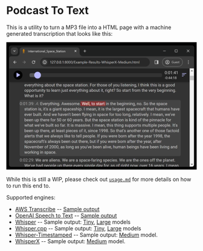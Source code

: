 # Podcast To Text

This is a utility to turn a MP3 file into a HTML page with a machine generated transcription that looks like this:

![Preview](examples/preview.png)

While this is still a WIP, please check out [`usage.md`](usage.md) for more details on how to run this end to.

Supported engines:

* [AWS Transcribe](https://aws.amazon.com/transcribe/) -- [Sample output](https://seligman.github.io/podcast_to_text/Example-Results-AWS-Transcribe.html)
* [OpenAI Speech to Text](https://platform.openai.com/docs/guides/speech-to-text) -- [Sample output](https://seligman.github.io/podcast_to_text/Example-Results-OpenAI.html)
* [Whisper](https://github.com/openai/whisper) -- Sample output: [Tiny](https://seligman.github.io/podcast_to_text/Example-Results-Whisper-Tiny.html), [Large](https://seligman.github.io/podcast_to_text/Example-Results-Whisper-Large.html) models
* [Whisper.cpp](https://github.com/ggerganov/whisper.cpp) -- Sample output: [Tiny](https://seligman.github.io/podcast_to_text/Example-Results-Whisper_CPP-Tiny.html), [Large](https://seligman.github.io/podcast_to_text/Example-Results-Whisper_CPP-Large.html) models
* [Whisper-Timestamped](https://github.com/linto-ai/whisper-timestamped) -- Sample output: [Medium](https://seligman.github.io/podcast_to_text/Example-Results-WhisperTimestamped-Medium.html) model.
* [WhisperX](https://github.com/m-bain/whisperX) -- Sample output: [Medium](https://seligman.github.io/podcast_to_text/Example-Results-WhisperX-Medium.html) model.
